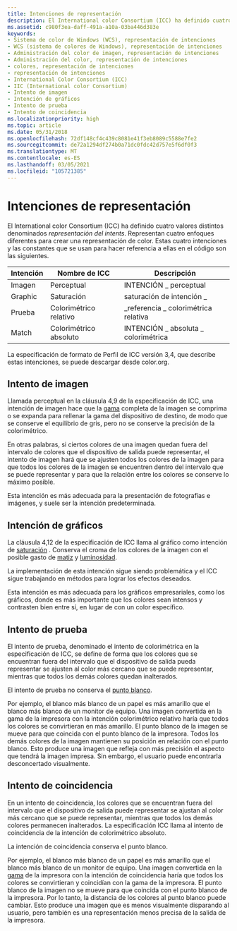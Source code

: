 ```yaml
---
title: Intenciones de representación
description: El International color Consortium (ICC) ha definido cuatro valores distintos denominados representación del intents.
ms.assetid: c980f3ea-daff-491a-a10a-03ba446d383e
keywords:
- Sistema de color de Windows (WCS), representación de intenciones
- WCS (sistema de colores de Windows), representación de intenciones
- Administración del color de imagen, representación de intenciones
- Administración del color, representación de intenciones
- colores, representación de intenciones
- representación de intenciones
- International Color Consortium (ICC)
- IIC (International color Consortium)
- Intento de imagen
- Intención de gráficos
- Intento de prueba
- Intento de coincidencia
ms.localizationpriority: high
ms.topic: article
ms.date: 05/31/2018
ms.openlocfilehash: 72df148cf4c439c8081e41f3eb8089c5588e7fe2
ms.sourcegitcommit: de72a1294df274b0a71dc0fdc42d757e5f6df0f3
ms.translationtype: MT
ms.contentlocale: es-ES
ms.lasthandoff: 03/05/2021
ms.locfileid: "105721385"
---
```

# <a name="rendering-intents"></a>Intenciones de representación

El International color Consortium (ICC) ha definido cuatro valores distintos denominados *representación del intents*. Representan cuatro enfoques diferentes para crear una representación de color. Estas cuatro intenciones y las constantes que se usan para hacer referencia a ellas en el código son las siguientes.



| Intención                            | Nombre de ICC              | Descripción                    |
|-----------------------------------|-----------------------|--------------------------------|
| Imagen | Perceptual            | INTENCIÓN \_ perceptual             |
| Graphic | Saturación            | saturación de intención \_             |
| Prueba     | Colorimétrico relativo | \_referencia \_ colorimétrica relativa |
| Match     | Colorimétrico absoluto | INTENCIÓN \_ absoluta \_ colorimétrica |




 

La especificación de formato de Perfil de ICC versión 3,4, que describe estas intenciones, se puede descargar desde color.org.

## <a name="picture-intent"></a>Intento de imagen

Llamada perceptual en la cláusula 4,9 de la especificación de ICC, una intención de imagen hace que la [gama](./g.md) completa de la imagen se comprima o se expanda para rellenar la gama del dispositivo de destino, de modo que se conserve el equilibrio de gris, pero no se conserve la precisión de la colorimétrico.

En otras palabras, si ciertos colores de una imagen quedan fuera del intervalo de colores que el dispositivo de salida puede representar, el intento de imagen hará que se ajusten todos los colores de la imagen para que todos los colores de la imagen se encuentren dentro del intervalo que se puede representar y para que la relación entre los colores se conserve lo máximo posible.

Esta intención es más adecuada para la presentación de fotografías e imágenes, y suele ser la intención predeterminada.

## <a name="graphic-intent"></a>Intención de gráficos

La cláusula 4,12 de la especificación de ICC llama al gráfico como intención de [saturación](s.md) . Conserva el croma de los colores de la imagen con el posible gasto de [matiz](h.md) y [luminosidad](l.md).

La implementación de esta intención sigue siendo problemática y el ICC sigue trabajando en métodos para lograr los efectos deseados.

Esta intención es más adecuada para los gráficos empresariales, como los gráficos, donde es más importante que los colores sean intensos y contrasten bien entre sí, en lugar de con un color específico.

## <a name="proof-intent"></a>Intento de prueba

El intento de prueba, denominado el intento de colorimétrica en la especificación de ICC, se define de forma que los colores que se encuentran fuera del intervalo que el dispositivo de salida pueda representar se ajusten al color más cercano que se puede representar, mientras que todos los demás colores quedan inalterados.

El intento de prueba no conserva el [punto blanco](w.md).

Por ejemplo, el blanco más blanco de un papel es más amarillo que el blanco más blanco de un monitor de equipo. Una imagen convertida en la gama de la impresora con la intención colorimétrico relativo haría que todos los colores se convirtieran en más amarillo. El punto blanco de la imagen se mueve para que coincida con el punto blanco de la impresora. Todos los demás colores de la imagen mantienen su posición en relación con el punto blanco. Esto produce una imagen que refleja con más precisión el aspecto que tendrá la imagen impresa. Sin embargo, el usuario puede encontrarla desconcertado visualmente.

## <a name="match-intent"></a>Intento de coincidencia

En un intento de coincidencia, los colores que se encuentran fuera del intervalo que el dispositivo de salida puede representar se ajustan al color más cercano que se puede representar, mientras que todos los demás colores permanecen inalterados. La especificación ICC llama al intento de coincidencia de la intención de colorimétrico absoluto.

La intención de coincidencia conserva el punto blanco.

Por ejemplo, el blanco más blanco de un papel es más amarillo que el blanco más blanco de un monitor de equipo. Una imagen convertida en la [gama](./g.md) de la impresora con la intención de coincidencia haría que todos los colores se convirtieran y coincidían con la gama de la impresora. El punto blanco de la imagen no se mueve para que coincida con el punto blanco de la impresora. Por lo tanto, la distancia de los colores al punto blanco puede cambiar. Esto produce una imagen que es menos visualmente disparando al usuario, pero también es una representación menos precisa de la salida de la impresora.

 

 